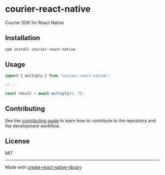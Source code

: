 # courier-react-native
Courier SDK for React Native
## Installation

```sh
npm install courier-react-native
```

## Usage

```js
import { multiply } from "courier-react-native";

// ...

const result = await multiply(3, 7);
```

## Contributing

See the [contributing guide](CONTRIBUTING.md) to learn how to contribute to the repository and the development workflow.

## License

MIT

---

Made with [create-react-native-library](https://github.com/callstack/react-native-builder-bob)
